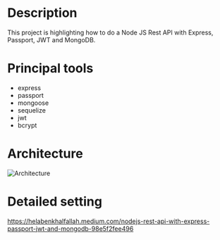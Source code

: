 # Description
This project is highlighting how to do a Node JS Rest API with Express, Passport, JWT and MongoDB.

# Principal tools
- express
- passport
- mongoose
- sequelize
- jwt
- bcrypt

# Architecture 
![Architecture](https://miro.medium.com/max/1400/1*EDgfiLdYcAvCz2zfFNtxsA.png "Architecture")


# Detailed setting
https://helabenkhalfallah.medium.com/nodejs-rest-api-with-express-passport-jwt-and-mongodb-98e5f2fee496
